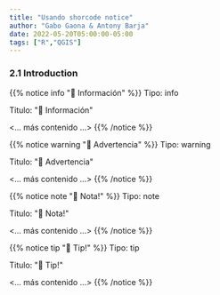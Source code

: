 ```yaml
---
title: "Usando shorcode notice"
author: "Gabo Gaona & Antony Barja"
date: 2022-05-20T05:00:00-05:00
tags: ["R","QGIS"]
---
```


### 2.1 Introduction

{{% notice info "🤞 Información" %}}
Tipo: info

Titulo: "🤞 Información"

<... más contenido ...>
{{% /notice %}}

{{% notice warning "🤞 Advertencia" %}}
Tipo: warning

Titulo: "🤞 Advertencia"

<... más contenido ...>
{{% /notice %}}

{{% notice note "🤞 Nota!" %}}
Tipo: note

Titulo: "🤞 Nota!"

<... más contenido ...>
{{% /notice %}}


{{% notice tip "🤞 Tip!" %}}
Tipo: tip

Titulo: "🤞 Tip!"

<... más contenido ...>
{{% /notice %}}

